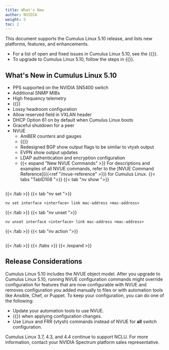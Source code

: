 ```yaml
---
title: What's New
author: NVIDIA
weight: 5
toc: 2
---
```

This document supports the Cumulus Linux 5.10 release, and lists new platforms, features, and enhancements.
- For a list of open and fixed issues in Cumulus Linux 5.10, see the {{<link title="Cumulus Linux 5.10 Release Notes" text="Cumulus Linux 5.10 Release Notes">}}.
- To upgrade to Cumulus Linux 5.10, follow the steps in {{<link url="Upgrading-Cumulus-Linux">}}.
<!-- vale off -->

## What's New in Cumulus Linux 5.10

- PPS supported on the NVIDIA SN5400 switch
- Additional SNMP MIBs
- High frequency telemetry
- {{<link url="SSH-for-Remote-Access/#ssh-login-notifications" text="SSH login notifications">}}
- Lossy headroom configuration
- Allow reserved field in VXLAN header
- DHCP Option 61 on by default when Cumulus Linux boots
- Graceful shutdown for a peer
- NVUE
  - AmBER counters and gauges
  - {{<link url="Interface-Configuration-and-Management/#interface-mac-addresses" text="Interface MAC address configuration">}}
  - Redesigned BGP show output flags to be similar to vtysh output
  - EVPN show output updates
  - LDAP authentication and encryption configuration
  - {{< expand "New NVUE Commands" >}}
For descriptions and examples of all NVUE commands, refer to the [NVUE Command Reference]({{<ref "/nvue-reference" >}}) for Cumulus Linux.
{{< tabs "TabID108 ">}}
{{< tab "nv show ">}}

```

```

{{< /tab >}}
{{< tab "nv set ">}}

```
nv set interface <interface> link mac-address <mac-address>
```

{{< /tab >}}
{{< tab "nv unset ">}}

```
nv unset interface <interface> link mac-address <mac-address>
```

{{< /tab >}}
{{< tab "nv action ">}}

```

```

{{< /tab >}}
{{< /tabs >}}
{{< /expand >}}

## Release Considerations

Cumulus Linux 5.10 includes the NVUE object model. After you upgrade to Cumulus Linux 5.10, running NVUE configuration commands might override configuration for features that are now configurable with NVUE and removes configuration you added manually to files or with automation tools like Ansible, Chef, or Puppet. To keep your configuration, you can do one of the following:
- Update your automation tools to use NVUE.
- {{<link url="NVUE-CLI/#configure-nvue-to-ignore-linux-files" text="Configure NVUE to ignore certain underlying Linux files">}} when applying configuration changes.
- Use Linux and FRR (vtysh) commands instead of NVUE for **all** switch configuration.

Cumulus Linux 3.7, 4.3, and 4.4 continue to support NCLU. For more information, contact your NVIDIA Spectrum platform sales representative.
